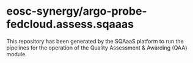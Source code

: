 <!--
SPDX-FileCopyrightText: Copyright contributors to the Software Quality Assurance as a Service (SQAaaS) project <sqaaas@ibergrid.eu>

SPDX-License-Identifier: GPL-3.0-only
-->

# eosc-synergy/argo-probe-fedcloud.assess.sqaaas
This repository has been generated by the SQAaaS platform to run the pipelines
for the operation of the
Quality Assessment & Awarding (QAA)
module.